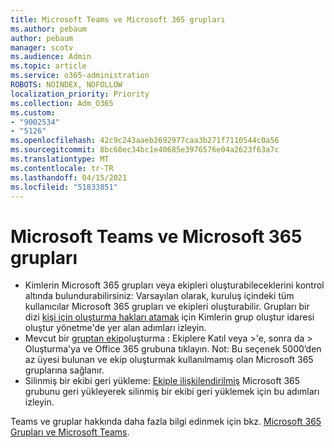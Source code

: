 ```yaml
---
title: Microsoft Teams ve Microsoft 365 grupları
ms.author: pebaum
author: pebaum
manager: scotv
ms.audience: Admin
ms.topic: article
ms.service: o365-administration
ROBOTS: NOINDEX, NOFOLLOW
localization_priority: Priority
ms.collection: Adm_O365
ms.custom:
- "9002534"
- "5126"
ms.openlocfilehash: 42c9c243aaeb2692977caa3b271f7110544c0a56
ms.sourcegitcommit: 8bc60ec34bc1e40685e3976576e04a2623f63a7c
ms.translationtype: MT
ms.contentlocale: tr-TR
ms.lasthandoff: 04/15/2021
ms.locfileid: "51833851"
---
```

# <a name="microsoft-teams-and-microsoft-365-groups"></a>Microsoft Teams ve Microsoft 365 grupları

- Kimlerin Microsoft 365 grupları veya ekipleri oluşturabileceklerini kontrol altında bulundurabilirsiniz: Varsayılan olarak, kuruluş içindeki tüm kullanıcılar Microsoft 365 grupları ve ekipleri oluşturabilir. Grupları bir dizi [kişi için oluşturma hakları atamak](https://support.office.com/article/4c46c8cb-17d0-44b5-9776-005fced8e618) için Kimlerin grup oluştur idaresi oluştur yönetme'de yer alan adımları izleyin.
- Mevcut bir  [gruptan ekip](https://support.microsoft.com/office/24ec428e-40d7-4a1a-ab87-29be7d145865)oluşturma : Ekiplere Katıl veya >'e, sonra da > Oluşturma'ya ve Office 365 grubuna tıklayın. Not: Bu seçenek 5000’den az üyesi bulunan ve ekip oluşturmak kullanılmamış olan Microsoft 365 gruplarına sağlanır.
- Silinmiş bir ekibi geri yükleme: [Ekiple ilişkilendirilmiş](https://docs.microsoft.com/microsoftteams/archive-or-delete-a-team#restore-a-deleted-team) Microsoft 365 grubunu geri yükleyerek silinmiş bir ekibi geri yüklemek için bu adımları izleyin.

Teams ve gruplar hakkında daha fazla bilgi edinmek için bkz. [Microsoft 365 Grupları ve Microsoft Teams](https://docs.microsoft.com/microsoftteams/office-365-groups).
